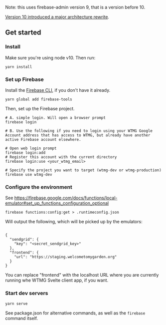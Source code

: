 
Note: this uses firebase-admin version 9, that is a version before 10.

[Version 10 introduced a major architecture rewrite](https://firebase.google.com/docs/admin/migrate-node-v10).

## Get started

### Install

Make sure you're using node v10. Then run:

```
yarn install
```

### Set up Firebase

Install the [Firebase CLI](https://firebaseopensource.com/projects/firebase/firebase-tools/), if you don't have it already.

```
yarn global add firebase-tools
```

Then, set up the Firebase project.

```
# A. simple login. Will open a browser prompt
firebase login

# B. Use the following if you need to login using your WTMG Google Account address that has access to WTMG, but already have another active Firebase account elsewhere.

# Open web login prompt
firebase login:add
# Register this account with the current directory
firebase login:use <your_wtmg_email>

# Specify the project you want to target (wtmg-dev or wtmg-production)
firebase use wtmg-dev
```

### Configure the environment

See https://firebase.google.com/docs/functions/local-emulator#set_up_functions_configuration_optional

```
firebase functions:config:get > .runtimeconfig.json
```

Will output the following, which will be picked up by the emulators:

```

{
  "sendgrid": {
    "key": "<secret_sendgrid_key>"
  },
  "frontend": {
    "url": "https://staging.welcometomygarden.org"
  }
}
```

You can replace "frontend" with the localhost URL where you are currently running whe WTMG Svelte client app, if you want.

### Start dev servers

```
yarn serve
```

See package.json for alternative commands, as well as the `firebase` command itself.
